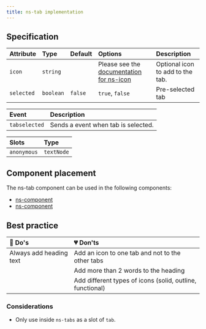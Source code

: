 ```yaml
---
title: ns-tab implementation
---
```


## Specification

| Attribute | Type | Default | Options | Description |
| :--- | :--- | :--- | :--- | :--- |
| `icon`    | `string` |  | Please see the [documentation for ns-icon](../components/ns-icon) | Optional icon to add to the tab. |
| `selected` | `boolean` | `false` |`true`, `false`| Pre-selected tab |

| Event | Description |
| :--- | :--- |
| `tabselected` | Sends a event when tab is selected. |

| Slots | Type |
| :--- | :--- |
| `anonymous` | `textNode` |

## Component placement

The ns-tab component can be used in the following components:

- [ns-component](#!)
- [ns-component](#!)

## Best practice

| 💚 Do's | 💔 Don'ts |
| :--- | :--- |
| Always add heading text | Add an icon to one tab and not to the other tabs |
|  | Add more than 2 words to the heading |
|  | Add different types of icons (solid, outline, functional) |

### Considerations

* Only use inside `ns-tabs` as a slot of `tab`.
